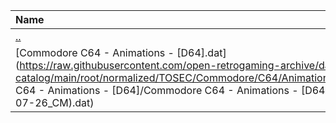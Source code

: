 |Name|Size|
|:---|---:|
|[..](../index.html)|DIR|
|[Commodore C64 - Animations - [D64].dat](https://raw.githubusercontent.com/open-retrogaming-archive/dat-catalog/main/root/normalized/TOSEC/Commodore/C64/Animations/[D64]/Commodore C64 - Animations - [D64]/Commodore C64 - Animations - [D64] (TOSEC-v2021-07-26_CM).dat)|10292|
